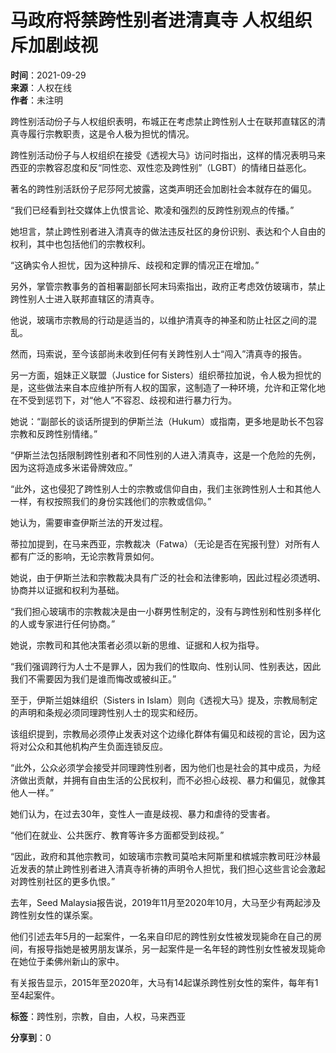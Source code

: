 # 马政府将禁跨性别者进清真寺 人权组织斥加剧歧视

**时间**：2021-09-29  
**来源**：人权在线  
**作者**：未注明  

跨性别活动份子与人权组织表明，布城正在考虑禁止跨性别人士在联邦直辖区的清真寺履行宗教职责，这是令人极为担忧的情况。

跨性别活动份子与人权组织在接受《透视大马》访问时指出，这样的情况表明马来西亚的宗教容忍度和反“同性恋、双性恋及跨性别”（LGBT）的情绪日益恶化。

著名的跨性别活跃份子尼莎阿尤披露，这类声明还会加剧社会本就存在的偏见。

“我们已经看到社交媒体上仇恨言论、欺凌和强烈的反跨性别观点的传播。”

她坦言，禁止跨性别者进入清真寺的做法违反社区的身份识别、表达和个人自由的权利，其中也包括他们的宗教权利。

“这确实令人担忧，因为这种排斥、歧视和定罪的情况正在增加。”

另外，掌管宗教事务的首相署副部长阿末玛索指出，政府正考虑效仿玻璃市，禁止跨性别人士进入联邦直辖区的清真寺。

他说，玻璃市宗教局的行动是适当的，以维护清真寺的神圣和防止社区之间的混乱。

然而，玛索说，至今该部尚未收到任何有关跨性别人士“闯入”清真寺的报告。

另一方面，姐妹正义联盟（Justice for Sisters）组织蒂拉加说，令人极为担忧的是，这些做法来自本应维护所有人权的国家，这制造了一种环境，允许和正常化地在不受到惩罚下，对“他人”不容忍、歧视和进行暴力行为。

她说：“副部长的谈话所提到的伊斯兰法（Hukum）或指南，更多地是助长不包容宗教和反跨性别情绪。”

“伊斯兰法包括限制跨性别者和不同性别的人进入清真寺，这是一个危险的先例，因为这将造成多米诺骨牌效应。”

“此外，这也侵犯了跨性别人士的宗教或信仰自由，我们主张跨性别人士和其他人一样，有权按照我们的身份实践他们的宗教或信仰。”

她认为，需要审查伊斯兰法的开发过程。

蒂拉加提到，在马来西亚，宗教裁决（Fatwa）（无论是否在宪报刊登）对所有人都有广泛的影响，无论宗教背景如何。

她说，由于伊斯兰法和宗教裁决具有广泛的社会和法律影响，因此过程必须透明、协商并以证据和权利为基础。

“我们担心玻璃市的宗教裁决是由一小群男性制定的，没有与跨性别和性别多样化的人或专家进行任何协商。”

她说，宗教司和其他决策者必须以新的思维、证据和人权为指导。

“我们强调跨行为人士不是罪人，因为我们的性取向、性别认同、性别表达，因此我们不需要因为我们是谁而悔改或被纠正。”

至于，伊斯兰姐妹组织（Sisters in Islam）则向《透视大马》提及，宗教局制定的声明和条规必须同理跨性别人士的现实和经历。

该组织提到，宗教局必须停止发表对这个边缘化群体有偏见和歧视的言论，因为这将对公众和其他机构产生负面连锁反应。

“此外，公众必须学会接受并同理跨性别者，因为他们也是社会的其中成员，为经济做出贡献，并拥有自由生活的公民权利，而不必担心歧视、暴力和偏见，就像其他人一样。”

她们认为，在过去30年，变性人一直是歧视、暴力和虐待的受害者。

“他们在就业、公共医疗、教育等许多方面都受到歧视。”

“因此，政府和其他宗教司，如玻璃市宗教司莫哈末阿斯里和槟城宗教司旺沙林最近发表的禁止跨性别者进入清真寺祈祷的声明令人担忧，我们担心这些言论会激起对跨性别社区的更多仇恨。”

去年，Seed Malaysia报告说，2019年11月至2020年10月，大马至少有两起涉及跨性别女性的谋杀案。

他们引述去年5月的一起案件，一名来自印尼的跨性别女性被发现毙命在自己的房间，有报导指她是被男朋友谋杀，另一起案件是一名年轻的跨性别女性被发现毙命在她位于柔佛州新山的家中。

有关报告显示，2015年至2020年，大马有14起谋杀跨性别女性的案件，每年有1至4起案件。

**标签**：跨性别，宗教，自由，人权，马来西亚

**分享到**：0